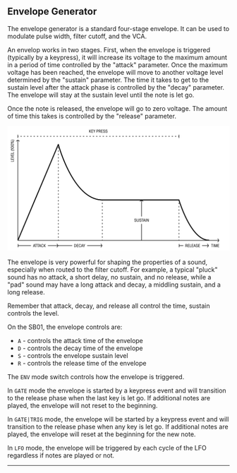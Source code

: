 <article>

## Envelope Generator

The envelope generator is a standard four-stage envelope. It can be used to modulate pulse width, filter cutoff, and the VCA.

An envelop works in two stages. First, when the envelope is triggered (typically by a keypress), it will increase its voltage to the maximum amount in a period of time controlled by the "attack" parameter. Once the maximum voltage has been reached, the envelope will move to another voltage level determined by the "sustain" parameter. The time it takes to get to the sustain level after the attack phase is controlled by the "decay" parameter. The envelope will stay at the sustain level until the note is let go.

Once the note is released, the envelope will go to zero voltage. The amount of time this takes is controlled by the "release" parameter.

<div class="w2/3">

![FIGURE 1.3](assets/adsr.svg)

</div>

The envelope is very powerful for shaping the properties of a sound, especially when routed to the filter cutoff. For example, a typical "pluck" sound has no attack, a short delay, no sustain, and no release, while a "pad" sound may have a long attack and decay, a middling sustain, and a long release.

Remember that attack, decay, and release all control the time, sustain controls the level.

On the SB01, the envelope controls are:

- `A` - controls the attack time of the envelope
- `D` - controls the decay time of the envelope
- `S` - controls the envelope sustain level
- `R` - controls the release time of the envelope

The `ENV` mode switch controls how the envelope is triggered.

In `GATE` mode the envelope is started by a keypress event and will transition to the release phase when the last key is let go. If additional notes are played, the envelope will not reset to the beginning.

In `GATE|TRIG` mode, the envelope will be started by a keypress event and will transition to the release phase when any key is let go. If additional notes are played, the envelope will reset at the beginning for the new note.

In `LFO` mode, the envelope will be triggered by each cycle of the LFO regardless if notes are played or not.

</article>

---
